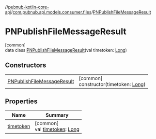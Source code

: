//[pubnub-kotlin-core-api](../../../index.md)/[com.pubnub.api.models.consumer.files](../index.md)/[PNPublishFileMessageResult](index.md)

# PNPublishFileMessageResult

[common]\
data class [PNPublishFileMessageResult](index.md)(val timetoken: [Long](https://kotlinlang.org/api/core/kotlin-stdlib/kotlin/-long/index.html))

## Constructors

| | |
|---|---|
| [PNPublishFileMessageResult](-p-n-publish-file-message-result.md) | [common]<br>constructor(timetoken: [Long](https://kotlinlang.org/api/core/kotlin-stdlib/kotlin/-long/index.html)) |

## Properties

| Name | Summary |
|---|---|
| [timetoken](timetoken.md) | [common]<br>val [timetoken](timetoken.md): [Long](https://kotlinlang.org/api/core/kotlin-stdlib/kotlin/-long/index.html) |
